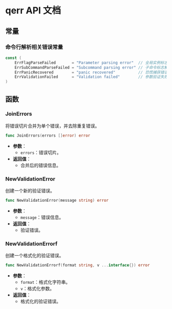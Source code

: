 # qerr API 文档

## 常量

### 命令行解析相关错误常量

```go
const (
	ErrFlagParseFailed       = "Parameter parsing error"  // 全局实例标志解析错误
	ErrSubCommandParseFailed = "Subcommand parsing error" // 子命令标志解析错误
	ErrPanicRecovered        = "panic recovered"          // 恐慌捕获错误
	ErrValidationFailed      = "Validation failed"        // 参数验证失败错误
)
```

## 函数

### JoinErrors

将错误切片合并为单个错误，并去除重复错误。

```go
func JoinErrors(errors []error) error
```

- **参数**：
  - `errors`：错误切片。
- **返回值**：
  - 合并后的错误信息。

### NewValidationError

创建一个新的验证错误。

```go
func NewValidationError(message string) error
```

- **参数**：
  - `message`：错误信息。
- **返回值**：
  - 验证错误。

### NewValidationErrorf

创建一个格式化的验证错误。

```go
func NewValidationErrorf(format string, v ...interface{}) error
```

- **参数**：
  - `format`：格式化字符串。
  - `v`：格式化参数。
- **返回值**：
  - 格式化的验证错误。